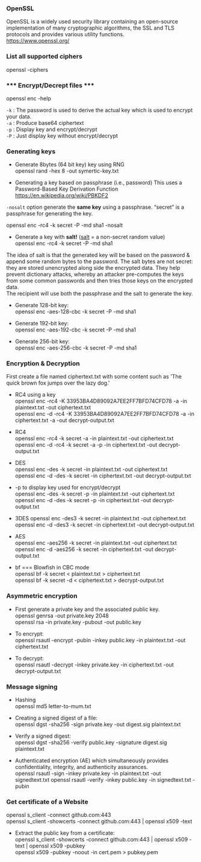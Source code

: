 ### OpenSSL
OpenSSL is a widely used security library containing an open-source implementation 
of many cryptographic algorithms, the SSL and TLS protocols 
and provides various utility functions.  
https://www.openssl.org/

### List all supported ciphers
openssl -ciphers

### *** Encrypt/Decrept files ***
openssl enc -help

 `-k` : The password is used to derive the actual key which is used to encrypt your data.  
 `-a`  : Produce base64 ciphertext  
 `-p`  : Display key and encrypt/decrypt  
 `-P`  : Just display key without encrypt/decrypt  

### Generating keys 
* Generate 8bytes (64 bit key) key using RNG  
openssl rand -hex 8 -out symertic-key.txt

* Generating a key based on passphrase (i.e., password) 
This uses a Password-Based Key Derivation Function
https://en.wikipedia.org/wiki/PBKDF2

`-nosalt` option generate the **same key** using a passphrase. “secret” is a passphrase for generating the key.
  
openssl enc -rc4 -k secret -P -md sha1 -nosalt

* Generate a key with **salt!**
([salt](https://en.wikipedia.org/wiki/Salt_(cryptography))
 = a non-secret random value)  
openssl enc -rc4 -k secret -P -md sha1

The idea of salt is that the generated key will be based on the password 
& append some random bytes to the password. The salt bytes are not secret: 
they are stored unencrypted along side the encrypted data. 
They help prevent dictionary attacks, whereby an attacker pre-computes the keys 
from some common passwords and then tries those keys on the encrypted data.     
The recipient will use both the passphrase and the salt to generate the key.

* Generate 128-bit key:  
openssl enc -aes-128-cbc -k secret -P -md sha1

* Generate 192-bit key:  
openssl enc -aes-192-cbc -k secret -P -md sha1

* Generate 256-bit key:  
openssl enc -aes-256-cbc -k secret -P -md sha1

### Encryption & Decryption
First create a file named ciphertext.txt with some content such as 
'The quick brown fox jumps over the lazy dog.'

* RC4 using a key  
openssl enc -rc4 -K 33953BA4D89092A7EE2FF7BFD74CFD78 -a -in plaintext.txt -out ciphertext.txt   
openssl enc -d -rc4 -K 33953BA4D89092A7EE2FF7BFD74CFD78 -a -in ciphertext.txt -a -out decrypt-output.txt 

* RC4  
openssl enc -rc4 -k secret -a -in plaintext.txt -out ciphertext.txt  
openssl enc -d -rc4 -k secret -a -p -in ciphertext.txt -out decrypt-output.txt

* DES  
openssl enc -des -k secret -in plaintext.txt -out ciphertext.txt  
openssl enc -d -des -k secret -in ciphertext.txt -out decrypt-output.txt  

* -p to display key used for encrypt/decrypt  
openssl enc -des -k secret -p -in plaintext.txt -out ciphertext.txt  
openssl enc -d -des -k secret -p -in ciphertext.txt -out decrypt-output.txt  

* 3DES 
openssl enc -des3 -k secret -in plaintext.txt -out ciphertext.txt  
openssl enc -d -des3 -k secret -in ciphertext.txt -out decrypt-output.txt

* AES  
openssl enc -aes256 -k secret -in plaintext.txt -out ciphertext.txt
openssl enc -d -aes256 -k secret -in ciphertext.txt -out decrypt-output.txt

* bf === Blowfish in CBC mode  
openssl bf -k secret < plaintext.txt > ciphertext.txt  
openssl bf -k secret -d < ciphertext.txt > decrypt-output.txt


### Asymmetric encryption 
* First generate a private key and the associated public key.    
openssl genrsa -out private.key 2048  
openssl rsa -in private.key -pubout -out public.key  

* To encrypt:  
openssl rsautl -encrypt -pubin -inkey public.key -in plaintext.txt -out ciphertext.txt

* To decrypt:  
openssl rsautl -decrypt -inkey private.key -in ciphertext.txt -out decrypt-output.txt

### Message signing
* Hashing    
openssl md5 letter-to-mum.txt

* Creating a signed digest of a file:  
openssl dgst -sha256 -sign private.key -out digest.sig plaintext.txt  

* Verify a signed digest:  
openssl dgst -sha256 -verify public.key -signature digest.sig plaintext.txt  

* Authenticated encryption (AE) which simultaneously provides confidentiality, integrity, and authenticity assurances.  
openssl rsautl -sign -inkey private.key -in plaintext.txt -out signedtext.txt
openssl rsautl -verify -inkey public.key -in signedtext.txt -pubin  

### Get certificate of a Website
openssl s_client -connect github.com:443  
openssl s_client -showcerts -connect github.com:443 | openssl x509 -text

* Extract the public key from a certificate:  
openssl s_client -showcerts -connect github.com:443 | openssl x509 -text | openssl x509 -pubkey  
openssl x509 -pubkey -noout -in cert.pem > pubkey.pem